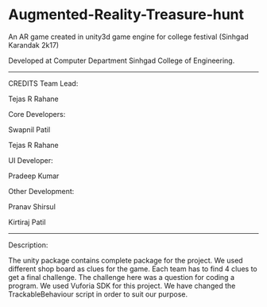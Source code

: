 # Augmented-Reality-Treasure-hunt
An AR game created in unity3d game engine for college festival (Sinhgad Karandak 2k17)


Developed at Computer Department Sinhgad College of Engineering.

****************************************************************************************
CREDITS
Team Lead:

Tejas R Rahane

Core Developers:

Swapnil Patil

Tejas R Rahane
 
UI Developer:

Pradeep Kumar

Other Development:

Pranav Shirsul

Kirtiraj Patil
  
  
****************************************************************************************

Description:

  The unity package contains complete package for the project.
  We used different shop board as clues for the game. Each team has to find 4 clues to get a final challenge.
  The challenge here was a question for coding a program. We used Vuforia SDK for this project.
  We have changed the TrackableBehaviour script in order to suit our purpose.
